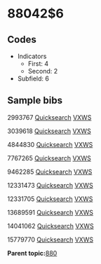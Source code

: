# 88042$6

## Codes

-   Indicators
    -   First: 4
    -   Second: 2
-   Subfield: 6

## Sample bibs

2993767 [Quicksearch](https://search.library.yale.edu/catalog/2993767) [VXWS](http://prodorbis.library.yale.edu:7014/vxws/GetHoldingsService?bibId=2993767)

3039618 [Quicksearch](https://search.library.yale.edu/catalog/3039618) [VXWS](http://prodorbis.library.yale.edu:7014/vxws/GetHoldingsService?bibId=3039618)

4844830 [Quicksearch](https://search.library.yale.edu/catalog/4844830) [VXWS](http://prodorbis.library.yale.edu:7014/vxws/GetHoldingsService?bibId=4844830)

7767265 [Quicksearch](https://search.library.yale.edu/catalog/7767265) [VXWS](http://prodorbis.library.yale.edu:7014/vxws/GetHoldingsService?bibId=7767265)

9462285 [Quicksearch](https://search.library.yale.edu/catalog/9462285) [VXWS](http://prodorbis.library.yale.edu:7014/vxws/GetHoldingsService?bibId=9462285)

12331473 [Quicksearch](https://search.library.yale.edu/catalog/12331473) [VXWS](http://prodorbis.library.yale.edu:7014/vxws/GetHoldingsService?bibId=12331473)

12331705 [Quicksearch](https://search.library.yale.edu/catalog/12331705) [VXWS](http://prodorbis.library.yale.edu:7014/vxws/GetHoldingsService?bibId=12331705)

13689591 [Quicksearch](https://search.library.yale.edu/catalog/13689591) [VXWS](http://prodorbis.library.yale.edu:7014/vxws/GetHoldingsService?bibId=13689591)

14041062 [Quicksearch](https://search.library.yale.edu/catalog/14041062) [VXWS](http://prodorbis.library.yale.edu:7014/vxws/GetHoldingsService?bibId=14041062)

15779770 [Quicksearch](https://search.library.yale.edu/catalog/15779770) [VXWS](http://prodorbis.library.yale.edu:7014/vxws/GetHoldingsService?bibId=15779770)

**Parent topic:**[880](../../tags/880/880.md)

